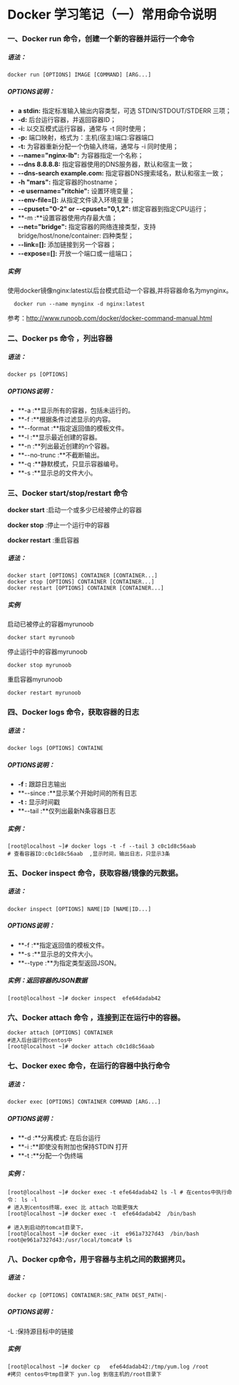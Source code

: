 #  Docker 学习笔记（一）常用命令说明

### 一、Docker run 命令，创建一个新的容器并运行一个命令

##### 语法：

```
docker run [OPTIONS] IMAGE [COMMAND] [ARG...]
```

##### OPTIONS说明：

- **a stdin:** 指定标准输入输出内容类型，可选 STDIN/STDOUT/STDERR 三项；
- **-d:** 后台运行容器，并返回容器ID；
- **-i:** 以交互模式运行容器，通常与 -t 同时使用；
- **-p:** 端口映射，格式为：主机(宿主)端口:容器端口
- **-t:** 为容器重新分配一个伪输入终端，通常与 -i 同时使用；
- **--name="nginx-lb":** 为容器指定一个名称；
- **--dns 8.8.8.8:** 指定容器使用的DNS服务器，默认和宿主一致；
- **--dns-search example.com:** 指定容器DNS搜索域名，默认和宿主一致；
- **-h "mars":** 指定容器的hostname；
- **-e username="ritchie":** 设置环境变量；
- **--env-file=[]:** 从指定文件读入环境变量；
- **--cpuset="0-2" or --cpuset="0,1,2":** 绑定容器到指定CPU运行；
- **-m :**设置容器使用内存最大值；
- **--net="bridge":** 指定容器的网络连接类型，支持 bridge/host/none/container: 四种类型；
- **--link=[]:** 添加链接到另一个容器；
- **--expose=[]:** 开放一个端口或一组端口；



##### 实例

  使用docker镜像nginx:latest以后台模式启动一个容器,并将容器命名为mynginx。

```shell
  docker run --name mynginx -d nginx:latest
```

参考：http://www.runoob.com/docker/docker-command-manual.html

### 二、Docker ps 命令 ，列出容器

##### 语法：

```
docker ps [OPTIONS]
```

##### OPTIONS说明：

- **-a :**显示所有的容器，包括未运行的。
- **-f :**根据条件过滤显示的内容。
- **--format :**指定返回值的模板文件。
- **-l :**显示最近创建的容器。
- **-n :**列出最近创建的n个容器。
- **--no-trunc :**不截断输出。
- **-q :**静默模式，只显示容器编号。
- **-s :**显示总的文件大小。



### 三、Docker start/stop/restart 命令

**docker start** :启动一个或多少已经被停止的容器

**docker stop** :停止一个运行中的容器

**docker restart** :重启容器

##### 语法：

```shell
docker start [OPTIONS] CONTAINER [CONTAINER...]
docker stop [OPTIONS] CONTAINER [CONTAINER...]
docker restart [OPTIONS] CONTAINER [CONTAINER...]
```

#####  **实例**

启动已被停止的容器myrunoob

```shell
docker start myrunoob
```

停止运行中的容器myrunoob

```shell
docker stop myrunoob
```

重启容器myrunoob

```shell
docker restart myrunoob
```



### 四、Docker logs 命令，获取容器的日志

##### 语法：

```
docker logs [OPTIONS] CONTAINE
```

##### OPTIONS说明：

- **-f :** 跟踪日志输出
- **--since :**显示某个开始时间的所有日志
- **-t :** 显示时间戳
- **--tail :**仅列出最新N条容器日志

##### **实例**：

```shell
[root@localhost ~]# docker logs -t -f --tail 3 c0c1d8c56aab
# 查看容器ID:c0c1d8c56aab  ,显示时间，输出日志，只显示3条
```



### 五、Docker inspect 命令，获取容器/镜像的元数据。

##### 语法：

```
docker inspect [OPTIONS] NAME|ID [NAME|ID...]
```

##### OPTIONS说明：

- **-f :**指定返回值的模板文件。
- **-s :**显示总的文件大小。
- **--type :**为指定类型返回JSON。

##### **实例**：返回容器的JSON数据

```shell
[root@localhost ~]# docker inspect  efe64dadab42
```





### 六、Docker attach 命令 ，连接到正在运行中的容器。

```shell
docker attach [OPTIONS] CONTAINER
#进入后台运行的centos中
[root@localhost ~]# docker attach c0c1d8c56aab  
```



### 七、Docker exec 命令，在运行的容器中执行命令

##### 语法：

```shell
docker exec [OPTIONS] CONTAINER COMMAND [ARG...]
```

##### OPTIONS说明：

- **-d :**分离模式: 在后台运行
- **-i :**即使没有附加也保持STDIN 打开
- **-t :**分配一个伪终端

##### **实例**：

```shell
[root@localhost ~]# docker exec -t efe64dadab42 ls -l # 在centos中执行命令： ls -l
# 进入到centos终端，exec 比 attach 功能更强大
[root@localhost ~]# docker exec -t  efe64dadab42  /bin/bash 

# 进入到启动的tomcat目录下，
[root@localhost ~]# docker exec -it  e961a7327d43  /bin/bash
root@e961a7327d43:/usr/local/tomcat# ls

```

### 八、Docker cp命令，用于容器与主机之间的数据拷贝。

##### 语法：

```
docker cp [OPTIONS] CONTAINER:SRC_PATH DEST_PATH|-
```

##### OPTIONS说明：

-L :保持源目标中的链接

##### 实例

```shell
[root@localhost ~]# docker cp   efe64dadab42:/tmp/yum.log /root
#拷贝 centos中tmp目录下 yun.log 到宿主机的/root目录下
```



